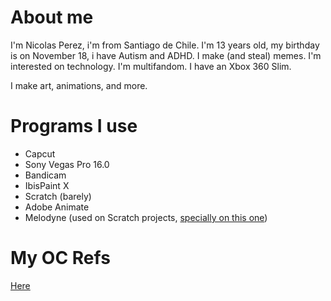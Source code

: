 # About me
I'm Nicolas Perez, i'm from Santiago de Chile. I'm 13 years old, my birthday is on November 18, i have Autism and ADHD. I make (and steal) memes. I'm interested on technology. I'm multifandom. I have an Xbox 360 Slim.

I make art, animations, and more.

# Programs I use
- Capcut
- Sony Vegas Pro 16.0
- Bandicam
- IbisPaint X
- Scratch (barely)
- Adobe Animate
- Melodyne (used on Scratch projects, [specially on this one](https://scratch.mit.edu/projects/798802452/))

# My OC Refs
[Here](https://nicolasperez.neocities.org/oc/)

<!---
nicoanimateyt/nicoanimateyt is a ✨ special ✨ repository because its `README.md` (this file) appears on your GitHub profile.
You can click the Preview link to take a look at your changes.
--->
